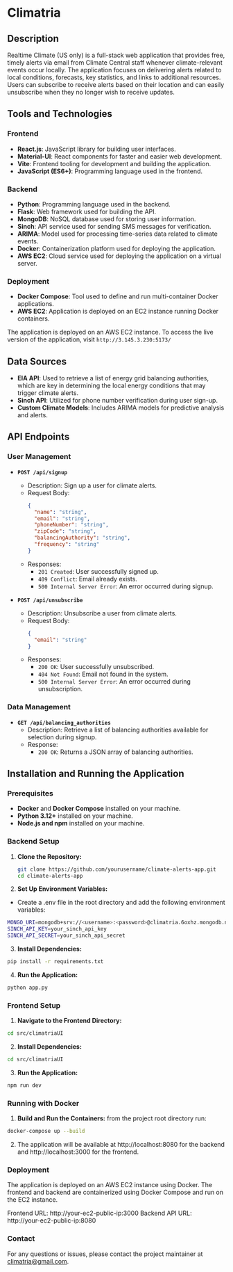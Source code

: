 # Climatria

## Description

Realtime Climate (US only) is a full-stack web application that provides free, timely alerts via email from Climate Central staff whenever climate-relevant events occur locally. The application focuses on delivering alerts related to local conditions, forecasts, key statistics, and links to additional resources. Users can subscribe to receive alerts based on their location and can easily unsubscribe when they no longer wish to receive updates.

## Tools and Technologies

### Frontend

- **React.js**: JavaScript library for building user interfaces.
- **Material-UI**: React components for faster and easier web development.
- **Vite**: Frontend tooling for development and building the application.
- **JavaScript (ES6+)**: Programming language used in the frontend.

### Backend

- **Python**: Programming language used in the backend.
- **Flask**: Web framework used for building the API.
- **MongoDB**: NoSQL database used for storing user information.
- **Sinch**: API service used for sending SMS messages for verification.
- **ARIMA**: Model used for processing time-series data related to climate events.
- **Docker**: Containerization platform used for deploying the application.
- **AWS EC2**: Cloud service used for deploying the application on a virtual server.

### Deployment

- **Docker Compose**: Tool used to define and run multi-container Docker applications.
- **AWS EC2**: Application is deployed on an EC2 instance running Docker containers.

The application is deployed on an AWS EC2 instance.
To access the live version of the application, visit `http://3.145.3.230:5173/`

## Data Sources

- **EIA API**: Used to retrieve a list of energy grid balancing authorities, which are key in determining the local energy conditions that may trigger climate alerts.
- **Sinch API**: Utilized for phone number verification during user sign-up.
- **Custom Climate Models**: Includes ARIMA models for predictive analysis and alerts.

## API Endpoints

### User Management

- **`POST /api/signup`**

  - Description: Sign up a user for climate alerts.
  - Request Body:
    ```json
    {
      "name": "string",
      "email": "string",
      "phoneNumber": "string",
      "zipCode": "string",
      "balancingAuthority": "string",
      "frequency": "string"
    }
    ```
  - Responses:
    - `201 Created`: User successfully signed up.
    - `409 Conflict`: Email already exists.
    - `500 Internal Server Error`: An error occurred during signup.

- **`POST /api/unsubscribe`**
  - Description: Unsubscribe a user from climate alerts.
  - Request Body:
    ```json
    {
      "email": "string"
    }
    ```
  - Responses:
    - `200 OK`: User successfully unsubscribed.
    - `404 Not Found`: Email not found in the system.
    - `500 Internal Server Error`: An error occurred during unsubscription.

### Data Management

- **`GET /api/balancing_authorities`**
  - Description: Retrieve a list of balancing authorities available for selection during signup.
  - Response:
    - `200 OK`: Returns a JSON array of balancing authorities.

## Installation and Running the Application

### Prerequisites

- **Docker** and **Docker Compose** installed on your machine.
- **Python 3.12+** installed on your machine.
- **Node.js and npm** installed on your machine.

### Backend Setup

1. **Clone the Repository:**

   ```bash
   git clone https://github.com/yourusername/climate-alerts-app.git
   cd climate-alerts-app
   ```

2. **Set Up Environment Variables:**

- Create a .env file in the root directory and add the following environment variables:

```bash
MONGO_URI=mongodb+srv://<username>:<password>@climatria.6oxhz.mongodb.net
SINCH_API_KEY=your_sinch_api_key
SINCH_API_SECRET=your_sinch_api_secret
```

3. **Install Dependencies:**

```bash
pip install -r requirements.txt
```

4. **Run the Application:**

```bash
python app.py
```

### Frontend Setup

1. **Navigate to the Frontend Directory:**

```bash
cd src/climatriaUI
```

2. **Install Dependencies:**

```bash
cd src/climatriaUI
```

3. **Run the Application:**

```bash
npm run dev
```

### Running with Docker

1. **Build and Run the Containers:**
   from the project root directory run:

```bash
docker-compose up --build
```

2. The application will be available at http://localhost:8080 for the backend and http://localhost:3000 for the frontend.

### Deployment

The application is deployed on an AWS EC2 instance using Docker. The frontend and backend are containerized using Docker Compose and run on the EC2 instance.

Frontend URL: http://your-ec2-public-ip:3000
Backend API URL: http://your-ec2-public-ip:8080

### Contact

For any questions or issues, please contact the project maintainer at climatria@gmail.com.

